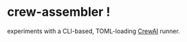 # crew-assembler !

experiments with a CLI-based, TOML-loading [CrewAI](https://github.com/joaomdmoura/crewAI/) runner.